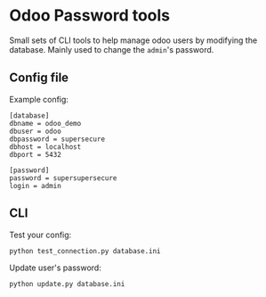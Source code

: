 # Odoo Password tools

Small sets of CLI tools to help manage odoo users by modifying the database. Mainly used to change the `admin`'s password.

## Config file

Example config:

    [database]
    dbname = odoo_demo
    dbuser = odoo
    dbpassword = supersecure
    dbhost = localhost
    dbport = 5432

    [password]
    password = supersupersecure
    login = admin

## CLI

Test your config:

    python test_connection.py database.ini

Update user's password:

    python update.py database.ini
